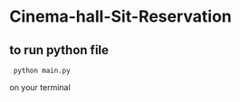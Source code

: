 # Cinema-hall-Sit-Reservation
 ## to run python file 
 ``` 
  python main.py
 ```
 on your terminal

